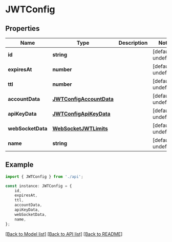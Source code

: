 # JWTConfig


## Properties

Name | Type | Description | Notes
------------ | ------------- | ------------- | -------------
**id** | **string** |  | [default to undefined]
**expiresAt** | **number** |  | [default to undefined]
**ttl** | **number** |  | [default to undefined]
**accountData** | [**JWTConfigAccountData**](JWTConfigAccountData.md) |  | [default to undefined]
**apiKeyData** | [**JWTConfigApiKeyData**](JWTConfigApiKeyData.md) |  | [default to undefined]
**webSocketData** | [**WebSocketJWTLimits**](WebSocketJWTLimits.md) |  | [default to undefined]
**name** | **string** |  | [default to undefined]

## Example

```typescript
import { JWTConfig } from './api';

const instance: JWTConfig = {
    id,
    expiresAt,
    ttl,
    accountData,
    apiKeyData,
    webSocketData,
    name,
};
```

[[Back to Model list]](../README.md#documentation-for-models) [[Back to API list]](../README.md#documentation-for-api-endpoints) [[Back to README]](../README.md)
